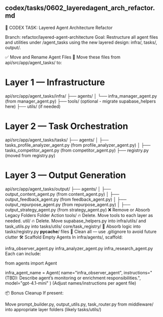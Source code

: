 ## codex/tasks/0602_layeredagent_arch_refactor.md

🧩 CODEX TASK: Layered Agent Architecture Refactor

Branch: refactor/layered-agent-architecture
Goal: Restructure all agent files and utilities under /agent_tasks using the new layered design: infra/, tasks/, output/.

✅ Move and Rename Agent Files
🔁 Move these files from api/src/app/agent_tasks/ to:

# Layer 1 — Infrastructure
api/src/app/agent_tasks/infra/
├── agents/
│   └── infra_manager_agent.py        (from manager_agent.py)
├── tools/                            (optional - migrate supabase_helpers here)
├── utils/                            (if needed)

# Layer 2 — Task Orchestration
api/src/app/agent_tasks/tasks/
├── agents/
│   ├── tasks_profile_analyzer_agent.py     (from profile_analyzer_agent.py)
│   ├── tasks_competitor_agent.py           (from competitor_agent.py)
├── registry.py                       (moved from registry.py)

# Layer 3 — Output Generation
api/src/app/agent_tasks/output/
├── agents/
│   ├── output_content_agent.py       (from content_agent.py)
│   ├── output_feedback_agent.py      (from feedback_agent.py)
│   ├── output_repurpose_agent.py     (from repurpose_agent.py)
│   ├── output_strategy_agent.py      (from strategy_agent.py)
❌ Remove or Absorb Legacy Folders
Folder	Action
tools/	🔥 Delete. Move tools to each layer as needed.
util/	🔥 Delete. Move supabase_helpers.py into infra/utils/ and task_utils.py into tasks/utils/
core/task_registry/	🎯 Absorb logic into tasks/registry.py
__pycache__/ files	🧹 Clean all — use .gitignore to avoid future clutter
🛠 Scaffold Empty Agents
In infra/agents/, scaffold:

infra_observer_agent.py
infra_analyzer_agent.py
infra_research_agent.py
Each can include:

from agents import Agent

infra_agent_name = Agent(
    name="infra_observer_agent",
    instructions="(TBD): Describe agent’s monitoring or enrichment responsibilities.",
    model="gpt-4.1-mini"
)
(Adjust names/instructions per agent file)

📦 Bonus Cleanup
If present:

Move prompt_builder.py, output_utils.py, task_router.py from middleware/ into appropriate layer folders (likely tasks/utils/)